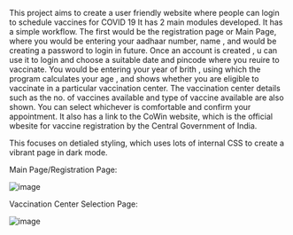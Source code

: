 This project aims to create a user friendly website where people can login to schedule vaccines for COVID 19
It has 2 main modules developed.
It has a simple workflow.
The first would be the registration page or Main Page, where you would be entering your aadhaar number, name , and would be creating a password to login in future.
Once an account is created , u can use it to login and choose a suitable date and pincode where you reuire to vaccinate.
You would be entering your year of brith , using which the program calculates your age , and shows whether you are eligible to vaccinate in a particular vaccination center.
The vaccination center details such as the no. of vaccines available and type of vaccine available are also shown.
You can select whichever is comfortable and confirm your appointment.
It also has a link to the CoWin website, which is the official wbesite for vaccine registration by the Central Government of India.
 
This focuses on detialed styling, which uses lots of internal CSS to create a vibrant page in dark mode.

Main Page/Registration Page:

![image](https://user-images.githubusercontent.com/59435311/120312711-b3d8b800-c2f6-11eb-81ce-ba25e23399c1.png)

Vaccination Center Selection Page:

![image](https://user-images.githubusercontent.com/59435311/120313273-601a9e80-c2f7-11eb-8d4b-54a9b705142e.png)
